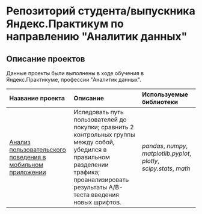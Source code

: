 # Репозиторий студента/выпускника Яндекс.Практикум по направлению "Аналитик данных"


## Описание проектов

Данные проекты были выполнены в ходе обучения в Яндекс.Практикуме, профессии "Аналитик данных".

| Название проекта | Описание | Используемые библиотеки | 
| :---------------------- | :---------------------- | :---------------------- |
| [Анализ пользовательского поведения в мобильном приложении](mobileapp) | Иследовать путь пользователей до покупки; сравнить 2 контрольных группы между собой, убедился в правильном разделении трафика; проанализировать результаты A/B-теста введения новых шрифтов. | *pandas*, *numpy*, *matplotlib.pyplot*, *plotly*, *scipy.stats*, *math* |

